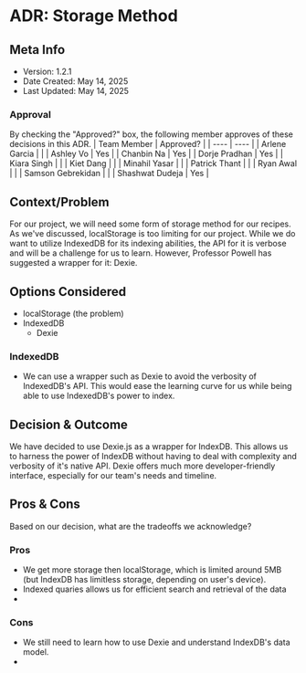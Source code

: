 # ADR: Storage Method
## Meta Info
- Version: 1.2.1
- Date Created: May 14, 2025
- Last Updated: May 14, 2025

### Approval
By checking the "Approved?" box, the following member approves of these decisions in this ADR.
| Team Member       | Approved? |
| ----              | ---- | 
| Arlene Garcia     | |
| Ashley Vo         | Yes |
| Chanbin Na        | Yes |
| Dorje Pradhan     | Yes |
| Kiara Singh       | |
| Kiet Dang         | |
| Minahil Yasar     | |
| Patrick Thant     | |
| Ryan Awal         | |
| Samson Gebrekidan | |
| Shashwat Dudeja   | Yes |

## Context/Problem
For our project, we will need some form of storage method for our recipes. As we've discussed, localStorage is too limiting for our project. While we do want to utilize IndexedDB for its indexing abilities, the API for it is verbose and will be a challenge for us to learn. However, Professor Powell has suggested a wrapper for it: Dexie.

## Options Considered
- localStorage (the problem)
- IndexedDB
  - Dexie

### IndexedDB
- We can use a wrapper such as Dexie to avoid the verbosity of IndexedDB's API. This would ease the learning curve for us while being able to use IndexedDB's power to index.

## Decision & Outcome
We have decided to use Dexie.js as a wrapper for IndexDB. This allows us to harness the power of IndexDB without having to deal with complexity and verbosity of it's native API. Dexie offers much more developer-friendly interface, especially for our team's needs and timeline. 

## Pros & Cons
Based on our decision, what are the tradeoffs we acknowledge?

### Pros
- We get more storage then localStorage, which is limited around 5MB (but IndexDB has limitless storage, depending on user's device).
- Indexed quaries allows us for efficient search and retrieval of the data
- 
### Cons
- We still need to learn how to use Dexie and understand IndexDB's data model.
- 
